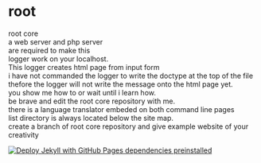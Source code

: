 # root
root core<br>
a web server and php server<br> 
are required to make this<br> 
logger work on your localhost.<br>
This logger creates html page from input form<br>
i have not commanded the logger to write the doctype at the top of the file<br>
thefore the logger will not write the message onto the html page yet.<br>
you show me how to or wait until i learn how.<br>
be brave and edit the root core repository with me.<br>
there is a language translator embeded on both command line pages<br>
list directory is always located below the site map.<br>
create a branch of root core repository and give example website of your creativity<br>

[![Deploy Jekyll with GitHub Pages dependencies preinstalled](https://github.com/jehovahsays/root/actions/workflows/jekyll-gh-pages.yml/badge.svg?branch=main)](https://github.com/jehovahsays/root/actions/workflows/jekyll-gh-pages.yml)
